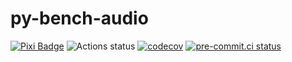 # py-bench-audio

[![Pixi Badge](https://img.shields.io/endpoint?url=https://raw.githubusercontent.com/prefix-dev/pixi/main/assets/badge/v0.json)](https://pixi.sh)
![Actions status](https://github.com/Glatzel/py-bench/actions/workflows/ci.yml/badge.svg?branch=main)
[![codecov](https://codecov.io/gh/Glatzel/py-bench/graph/badge.svg?token=B506P0V1BJ)](https://codecov.io/gh/Glatzel/py-bench)
[![pre-commit.ci status](https://results.pre-commit.ci/badge/github/Glatzel/py-bench/main.svg)](https://results.pre-commit.ci/latest/github/Glatzel/py-bench/main)
